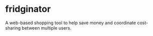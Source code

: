 # fridginator
A web-based shopping tool to help save money and coordinate cost-sharing between multiple users.

